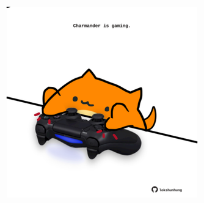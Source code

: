 <!-- built at 05/11/2022, 15:00:57 UTC -->
<p align="center">
  <img width="500" height="500" src="./ReadmeImage.svg">
</p>
